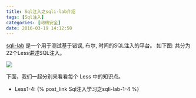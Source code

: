```yaml
---
title: Sql注入之sqli-lab介绍
tags: [Sql注入]
categories: [网络安全]
date: 2016-03-19 14:12:50
---
```



[sqli-lab](https://github.com/Audi-1/sqli-labs) 是一个用于测试基于错误, 布尔, 时间的SQL注入的平台。
如下图: 共分为22个Less讲述SQL注入。

![](https://ws3.sinaimg.cn/large/006tNc79gy1fvo6ysby48j30vm0i10w1.jpg)

下面，我们一起分别来看看每个 Less 中的知识点。

<!-- more -->

- Less1-4: {% post_link Sql注入学习之sqli-lab-1-4 %}